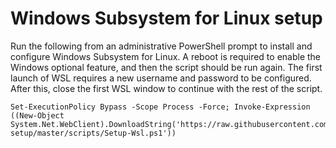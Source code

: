 # Windows Subsystem for Linux setup

Run the following from an administrative PowerShell prompt to install and configure Windows Subsystem for Linux.
A reboot is required to enable the Windows optional feature, and then the script should be run again.
The first launch of WSL requires a new username and password to be configured.
After this, close the first WSL window to continue with the rest of the script.
```
Set-ExecutionPolicy Bypass -Scope Process -Force; Invoke-Expression ((New-Object System.Net.WebClient).DownloadString('https://raw.githubusercontent.com/universityofderby/wsl-setup/master/scripts/Setup-Wsl.ps1'))
```
